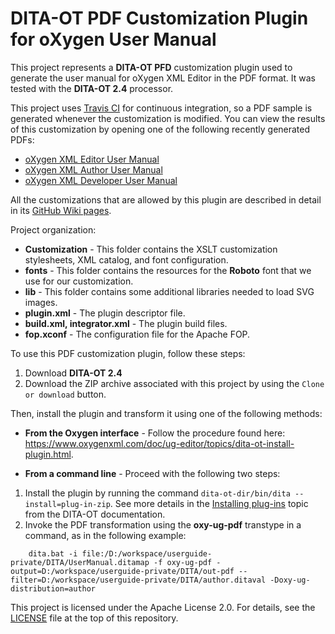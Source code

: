 # DITA-OT PDF Customization Plugin for oXygen User Manual 

This project represents a **DITA-OT PFD** customization plugin used to generate the user manual for oXygen XML Editor in the PDF format. It was tested with the **DITA-OT 2.4** processor.

This project uses [Travis CI](https://travis-ci.org/) for continuous integration, so a PDF sample is generated whenever the customization is modified. You can view the results of this customization by opening one of the following recently generated PDFs:
* [oXygen XML Editor User Manual](https://oxygenxml.github.io/com.oxygenxml.pdf2.ug/oXygen-ug/editor/UserManual.pdf)
* [oXygen XML Author User Manual](https://oxygenxml.github.io/com.oxygenxml.pdf2.ug/oXygen-ug/author/UserManual.pdf)
* [oXygen XML Developer User Manual](https://oxygenxml.github.io/com.oxygenxml.pdf2.ug/oXygen-ug/developer/UserManual.pdf)

All the customizations that are allowed by this plugin are described in detail in its [GitHub Wiki pages](https://github.com/oxygenxml/com.oxygenxml.pdf2.ug/wiki).

Project organization:

- **Customization** - This folder contains the XSLT customization stylesheets, XML catalog, and font configuration.
- **fonts** - This folder contains the resources for the **Roboto** font that we use for our customization.
- **lib** - This folder contains some additional libraries needed to load SVG images.
- **plugin.xml** - The plugin descriptor file.
- **build.xml, integrator.xml** - The plugin build files.
- **fop.xconf** - The configuration file for the Apache FOP.


To use this PDF customization plugin, follow these steps:

1. Download **DITA-OT 2.4** 
2. Download the ZIP archive associated with this project by using the ``Clone or download`` button.

Then, install the plugin and transform it using one of the following methods:

* **From the Oxygen interface** - Follow the procedure found here: https://www.oxygenxml.com/doc/ug-editor/topics/dita-ot-install-plugin.html.

* **From a command line** - Proceed with the following two steps:
1. Install the plugin by running the command ``dita-ot-dir/bin/dita --install=plug-in-zip``. See more details in the [Installing plug-ins](http://www.dita-ot.org/2.4/dev_ref/plugins-installing.html) topic from the DITA-OT documentation.
2. Invoke the PDF transformation using the **oxy-ug-pdf** transtype in a command, as in the following example:

```
    dita.bat -i file:/D:/workspace/userguide-private/DITA/UserManual.ditamap -f oxy-ug-pdf -output=D:/workspace/userguide-private/DITA/out-pdf --filter=D:/workspace/userguide-private/DITA/author.ditaval -Doxy-ug-distribution=author
```

This project is licensed under the Apache License 2.0. For details, see the [LICENSE](https://github.com/oxygenxml/com.oxygenxml.pdf2.ug/blob/master/LICENSE) file at the top of this repository.
